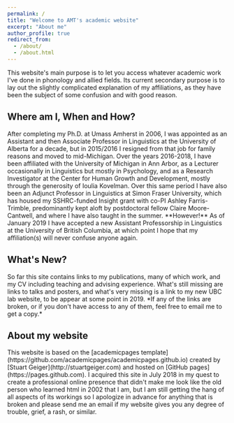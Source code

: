 ```yaml
---
permalink: /
title: "Welcome to AMT's academic website"
excerpt: "About me"
author_profile: true
redirect_from: 
  - /about/
  - /about.html
---
```

<div class="amtText", markdown="1">This website's main purpose is to let you access whatever academic work I've done in phonology and allied fields. Its current secondary purpose is to lay out the slightly complicated explanation of my affiliations, as they have been the subject of some confusion and with good reason.</div>

Where am I, When and How?
-----
<div class="amtText", markdown="1">After completing my Ph.D. at Umass Amherst in 2006, I was appointed as an Assistant and then Associate Professor in Linguistics at the University of Alberta for a decade, but in 2015/2016 I resigned from that job for family reasons and moved to mid-Michigan. Over the years 2016-2018, I have been affiliated with the University of Michigan in Ann Arbor, as a Lecturer occasionally in Linguistics but mostly in Psychology, and as a Research Investigator at the Center for Human Growth and Development, mostly through the generosity of Ioulia Kovelman. Over this same period I have also been an Adjunct Professor in Linguistics at Simon Fraser University, which has housed my SSHRC-funded Insight grant with co-PI Ashley Farris-Trimble, predominantly kept aloft by postdoctoral fellow Claire Moore-Cantwell, and where I have also taught in the summer. **However!** As of January 2019 I have accepted a new Assistant Professorship in Linguistics at the University of British Columbia, at which point I hope that my affiliation(s) will never confuse anyone again.</div>

What's New?
------
<div class="amtText", markdown="1">So far this site contains links to my publications, many of which work, and my CV including teaching and advising experience. 
What's still missing are links to talks and posters, and what's very missing is a link to my new UBC lab website, to be appear at some point in 2019. *If any of the links are broken, or if you don't have access to any of them, feel free to email me to get a copy.*</div>

**About my website**
------
<div class="amtText", markdown="1">This website is based on the [academicpages template](https://github.com/academicpages/academicpages.github.io) created by [Stuart Geiger](http://stuartgeiger.com) and hosted on [GitHub pages](https://pages.github.com). I acquired this site in July 2018 in my quest to create a professional online presence that didn't make me look like the old person who learned html in 2002 that I am, but I am still getting the hang of all aspects of its workings so I apologize in advance for anything that is broken and please send me an email if my website gives you any degree of trouble, grief, a rash, or similar.</div>
